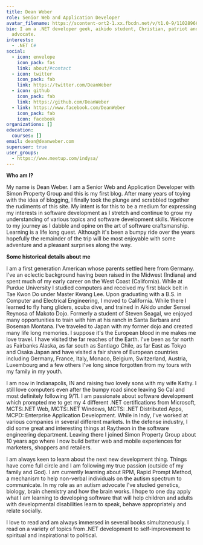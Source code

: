 ```yaml
---
title: Dean Weber
role: Senior Web and Application Developer
avatar_filename: https://scontent-ort2-1.xx.fbcdn.net/v/t1.0-9/11028966_10153501511746018_5569375463259640765_n.jpg?_nc_cat=111&ccb=2&_nc_sid=09cbfe&_nc_ohc=FcSiQGOlOEgAX8GphzU&_nc_ht=scontent-ort2-1.xx&oh=396c3e9c6c0e72161c921d571610ca44&oe=6044D3A1
bio: I am a .NET developer geek, aikido student, Christian, patriot and autism
  advocate.
interests:
  - .NET C#
social:
  - icon: envelope
    icon_pack: fas
    link: about/#contact
  - icon: twitter
    icon_pack: fab
    link: https://twitter.com/DeanWeber
  - icon: github
    icon_pack: fab
    link: https://github.com/DeanWeber
  - link: https://www.facebook.com/DeanWeber
    icon_pack: fab
    icon: facebook
organizations: []
education:
  courses: []
email: dean@deanweber.com
superuser: true
user_groups:
  - https://www.meetup.com/indysa/
---
```

**Who am I?**

My name is Dean Weber. I am a Senior Web and Application Developer with Simon Property Group and this is my first blog. After many years of toying with the idea of blogging, I finally took the plunge and scrabbled together the rudiments of this site. My intent is for this to be a medium for expressing my interests in software development as I stretch and continue to grow my understanding of various topics and software development skills. Welcome to my journey as I dabble and opine on the art of software craftsmanship. Learning is a life long quest. Although it's been a bumpy ride over the years hopefully the remainder of the trip will be most enjoyable with some adventure and a pleasant surprises along the way.

**Some historical details about me**

I am a first generation American whose parents settled here from Germany. I've an eclectic background having been raised in the Midwest (Indiana) and spent much of my early career on the West Coast (California). While at Purdue University I studied computers and received my first black belt in Tae Kwon Do under Master Kwang Lee. Upon graduating with a B.S. in Computer and Electrical Engineering, I moved to California. While there I learned to fly hang gliders, scuba dive, and trained in Aikido under Sensei Reynosa of Makoto Dojo. Formerly a student of Steven Seagal, we enjoyed many opportunities to train with him at his ranch in Santa Barbara and Boseman Montana. I've traveled to Japan with my former dojo and created many life long memories. I suppose it's the European blood in me makes me love travel. I have visited the far reaches of the Earth. I've been as far north as Fairbanks Alaska, as far south as Santiago Chile, as far East as Tokyo and Osaka Japan and have visited a fair share of European countries including Germany, France, Italy, Monaco, Belgium, Switzerland, Austria, Luxembourg and a few others I've long since forgotten from my tours with my family in my youth.  

I am now in Indianapolis, IN and raising two lovely sons with my wife Kathy. I still love computers even after the bumpy road since leaving So Cal and most definitely following 9/11. I am passionate about software development which prompted me to get my 4 different .NET certifications from Microsoft, MCTS:.NET Web, MCTS:.NET Windows, MCTS: .NET Distributed Apps, MCPD: Enterprise Application Development. While in Indy, I've worked at various companies in several different markets. In the defense industry, I did some great and interesting things at Raytheon in the software engineering department. Leaving there I joined Simon Property Group about 10 years ago where I now build better web and mobile experiences for marketers, shoppers and retailers. 

I am always keen to learn about the next new development thing. Things have come full circle and I am following my true passion (outside of my family and God). I am currently learning about RPM, Rapid Prompt Method, a mechanism to help non-verbal individuals on the autism spectrum to communicate. In my role as an autism advocate I've studied genetics, biology, brain chemistry and how the brain works. I hope to one day apply what I am learning to developing software that will help children and adults with developmental disabilities learn to speak, behave appropriately and relate socially. 

I love to read and am always immersed in several books simultaneously. I read on a variety of topics from .NET development to self-improvement to spiritual and inspirational to political.